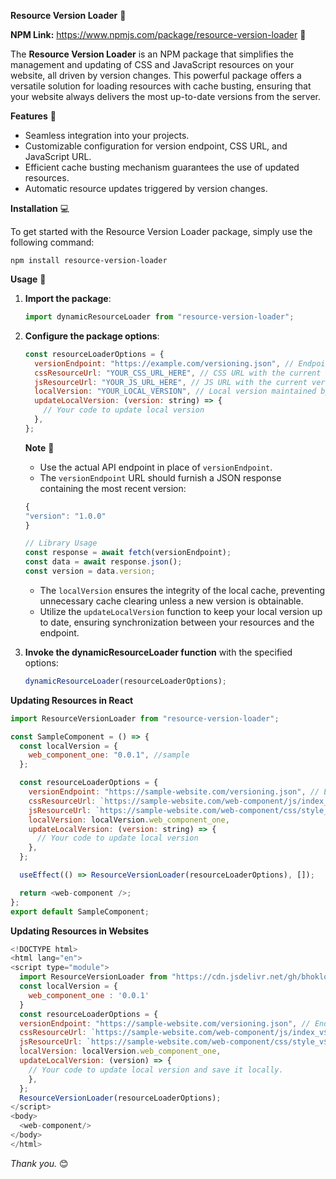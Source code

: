 **Resource Version Loader** 🔄

**NPM Link:** https://www.npmjs.com/package/resource-version-loader 🔗

The **Resource Version Loader** is an NPM package that simplifies the management and updating of CSS and JavaScript resources on your website, all driven by version changes. This powerful package offers a versatile solution for loading resources with cache busting, ensuring that your website always delivers the most up-to-date versions from the server.

**Features** 🌟

- Seamless integration into your projects.
- Customizable configuration for version endpoint, CSS URL, and JavaScript URL.
- Efficient cache busting mechanism guarantees the use of updated resources.
- Automatic resource updates triggered by version changes.

**Installation** 💻

To get started with the Resource Version Loader package, simply use the following command:

```
npm install resource-version-loader
```

**Usage** 🚀

1. **Import the package**:

   ```js
   import dynamicResourceLoader from "resource-version-loader";
   ```

2. **Configure the package options**:

   ```js
   const resourceLoaderOptions = {
     versionEndpoint: "https://example.com/versioning.json", // Endpoint to fetch the latest version
     cssResourceUrl: "YOUR_CSS_URL_HERE", // CSS URL with the current version
     jsResourceUrl: "YOUR_JS_URL_HERE", // JS URL with the current version
     localVersion: "YOUR_LOCAL_VERSION", // Local version maintained by parent
     updateLocalVersion: (version: string) => {
       // Your code to update local version
     },
   };
   ```

   **Note** 🌟

   - Use the actual API endpoint in place of `versionEndpoint`.
   - The `versionEndpoint` URL should furnish a JSON response containing the most recent version:

   ```js
   {
   "version": "1.0.0"
   }

   // Library Usage
   const response = await fetch(versionEndpoint);
   const data = await response.json();
   const version = data.version;
   ```

   - The `localVersion` ensures the integrity of the local cache, preventing unnecessary cache clearing unless a new version is obtainable.
   - Utilize the `updateLocalVersion` function to keep your local version up to date, ensuring synchronization between your resources and the endpoint.

3. **Invoke the dynamicResourceLoader function** with the specified options:

   ```js
   dynamicResourceLoader(resourceLoaderOptions);
   ```

**Updating Resources in React**

```js
import ResourceVersionLoader from "resource-version-loader";

const SampleComponent = () => {
  const localVersion = {
    web_component_one: "0.0.1", //sample
  };

  const resourceLoaderOptions = {
    versionEndpoint: "https://sample-website.com/versioning.json", // Endpoint to fetch the latest version
    cssResourceUrl: `https://sample-website.com/web-component/js/index_v${localVersion.web_component_one}.css`, // CSS URL with curr version
    jsResourceUrl: `https://sample-website.com/web-component/css/style_v${localVersion.web_component_one}.js`, // JS with curr version
    localVersion: localVersion.web_component_one,
    updateLocalVersion: (version: string) => {
      // Your code to update local version
    },
  };

  useEffect(() => ResourceVersionLoader(resourceLoaderOptions), []);

  return <web-component />;
};
export default SampleComponent;
```

**Updating Resources in Websites**

```js
<!DOCTYPE html>
<html lang="en">
<script type="module">
  import ResourceVersionLoader from "https://cdn.jsdelivr.net/gh/bhokloo/resource-version-loader@v1.0.0/index.js"
  const localVersion = {
    web_component_one : '0.0.1'
  }
  const resourceLoaderOptions = {
  versionEndpoint: "https://sample-website.com/versioning.json", // Endpoint to fetch the latest version
  cssResourceUrl: `https://sample-website.com/web-component/js/index_v${localVersion.web_component_one}.css`, // CSS URL with curr version
  jsResourceUrl: `https://sample-website.com/web-component/css/style_v${localVersion.web_component_one}.js`, // JS with curr version
  localVersion: localVersion.web_component_one,
  updateLocalVersion: (version) => {
    // Your code to update local version and save it locally.
    },
  };
  ResourceVersionLoader(resourceLoaderOptions);
</script>
<body>
  <web-component/>
</body>
</html>
```

_Thank you._ 😊
